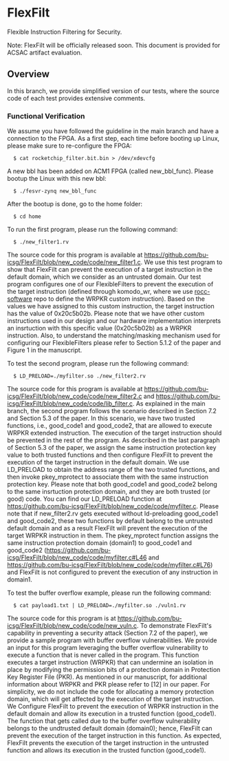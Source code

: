 # FlexFilt
Flexible Instruction Filtering for Security.

Note: FlexFilt will be officially released soon. This document is provided for ACSAC artifact evaluation.

## Overview
In this branch, we provide simplified version of our tests, where the source code of each test provides extensive comments.

### Functional Verification
We assume you have followed the guideline in the main branch and have a connection to the FPGA.
As a first step, each time before booting up Linux, please make sure to re-configure the FPGA:

```
  $ cat rocketchip_filter.bit.bin > /dev/xdevcfg
```

A new bbl has been added on ACM1 FPGA (called new_bbl_func). Please bootup the Linux with this new bbl:

```
  $ ./fesvr-zynq new_bbl_func
```

After the bootup is done, go to the home folder:

```
  $ cd home 
```

To run the first program, please run the following command:

```
  $ ./new_filter1.rv
```

The source code for this program is available at https://github.com/bu-icsg/FlexFilt/blob/new_code/code/new_filter1.c.
We use this test program to show that FlexFilt can prevent the execution of a target instruction in the default domain, which we consider as an untrusted domain.
Our test program configures one of our FlexibleFilters to prevent the execution of the target instruction (defined through komodo_wr, where we use [rocc-software](https://github.com/ibm/rocc-software/tree/fddb795a0b52e82f8f4ce9ead9b1428440a62ab0) repo to define the WRPKR custom instruction). Based on the values we have assigned to this custom instruction, the target instruction has the value of 0x20c5b02b. Please note that we have other custom instructions used in our design and our hardware implementation interprets an insrtuction with this specific value (0x20c5b02b) as a WRPKR instruction. Also, to understand the matching/masking mechanism used for configuring our FlexibleFilters please refer to Section 5.1.2 of the paper and Figure 1 in the manuscript.

To test the second program, please run the following command:

```
  $ LD_PRELOAD=./myfilter.so ./new_filter2.rv
```

The source code for this program is available at https://github.com/bu-icsg/FlexFilt/blob/new_code/code/new_filter2.c and https://github.com/bu-icsg/FlexFilt/blob/new_code/code/lib_filter.c.
As explained in the main branch, the second program follows the scenario described in Section 7.2 and Section 5.3 of the paper.
In this scenario, we have two trusted functions, i.e., good_code1 and good_code2, that are allowed to execute WRPKR extended instruction.
The execution of the target instruction should be prevented in the rest of the program.
As described in the last paragraph of Section 5.3 of the paper, we assign the same instruction protection key value to both trusted functions and then configure FlexFilt to prevent the execution of the target instruction in the default domain.
We use LD_PRELOAD to obtain the address range of the two trusted functions, and then invoke pkey_mprotect to associate them with the same instruction protection key.
Please note that both good_code1 and good_code2 belong to the same insrtuction protection domain, and they are both trusted (or good) code.
You can find our LD_PRELOAD function at https://github.com/bu-icsg/FlexFilt/blob/new_code/code/myfilter.c.
Please note that if new_filter2.rv gets executed without ld-preloading good_code1 and good_code2, these two functions by default belong to the untrusted default domain and as a result FlexFilt will prevent the execution of the target WRPKR instruction in them.
The pkey_mprotect function assigns the same instruction protection domain (domain1) to good_code1 and good_code2 (https://github.com/bu-icsg/FlexFilt/blob/new_code/code/myfilter.c#L46 and https://github.com/bu-icsg/FlexFilt/blob/new_code/code/myfilter.c#L76) and FlexFilt is not configured to prevent the execution of any instruction in domain1.

To test the buffer overflow example, please run the following command:

```
  $ cat payload1.txt | LD_PRELOAD=./myfilter.so ./vuln1.rv
```

The source code for this program is at https://github.com/bu-icsg/FlexFilt/blob/new_code/code/new_vuln.c.
To demonstrate FlexFilt's capability in preventing a security attack (Section 7.2 of the paper), we provide a sample program with buffer overflow vulnerabilities.
We provide an input for this program leveraging the buffer overflow vulnerability to execute a function that is never called in the program.
This function executes a target instruction (WRPKR) that can undermine an isolation in place by modifying the permission bits of a protection domain in Protection Key Register File (PKR).
As mentioned in our manuscript, for additional information about WRPKR and PKR please refer to [12] in our paper.
For simplicity, we do not include the code for allocating a memory protection domain, which will get affected by the execution of the target instruction. 
We Configure FlexFilt to prevent the execution of WRPKR instruction in the default domain and allow its execution in a trusted function (good_code1).
The function that gets called due to the buffer overflow vulnerability belongs to the undtrusted default domain (domain0); hence, FlexFilt can prevent the execution of the target instruction in this function.
As expected, FlexFilt prevents the execution of the target instruction in the untrusted function and allows its execution in the trusted function (good_code1).

